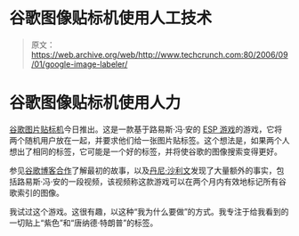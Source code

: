 # 谷歌图像贴标机使用人工技术

> 原文：<https://web.archive.org/web/http://www.techcrunch.com:80/2006/09/01/google-image-labeler/>

# 谷歌图像贴标机使用人力

 [](https://web.archive.org/web/20221207214307/http://images.google.com/imagelabeler/) [谷歌图片贴标机](https://web.archive.org/web/20221207214307/http://images.google.com/imagelabeler/)今日推出。这是一款基于路易斯·冯·安的 [ESP 游戏](https://web.archive.org/web/20221207214307/http://www.espgame.org/)的游戏，它将两个随机用户放在一起，并要求他们给一张图片贴标签。这个想法是，如果两个人想出了相同的标签，它可能是一个好的标签，并将使谷歌的图像搜索变得更好。

参见[谷歌博客合作](https://web.archive.org/web/20221207214307/http://blog.outer-court.com/archive/2006-09-01-n44.html)了解最初的故事，以及[丹尼·沙利文](https://web.archive.org/web/20221207214307/http://blog.searchenginewatch.com/blog/060901-094309)发现了大量额外的事实，包括路易斯·冯·安的一段视频，该视频称这款游戏可以在两个月内有效地标记所有谷歌索引的图像。

我试过这个游戏。这很有趣，以这种“我为什么要做”的方式。我专注于给我看到的一切贴上“紫色”和“唐纳德·特朗普”的标签。